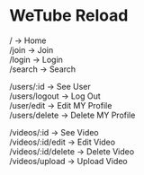 # WeTube Reload

/ -> Home  
/join -> Join  
/login -> Login  
/search -> Search  

/users/:id -> See User  
/users/logout -> Log Out  
/user/edit -> Edit MY Profile  
/users/delete -> Delete MY Profile  

/videos/:id -> See Video  
/videos/:id/edit -> Edit Video  
/videos/:id/delete -> Delete Video  
/videos/upload -> Upload Video  
